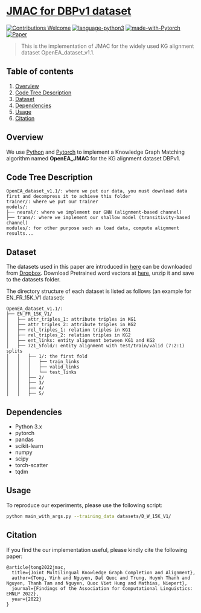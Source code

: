 # [JMAC for DBPv1 dataset](https://www.pytorch.org)
[![Contributions Welcome](https://img.shields.io/badge/Contributions-Welcome-brightgreen.svg?style=flat-square)](https://www.pytorch.org)
[![language-python3](https://img.shields.io/badge/Language-Python3-blue.svg?style=flat-square)](https://www.python.org/)
[![made-with-Pytorch](https://img.shields.io/badge/Made%20with-Pytorch-red.svg?style=flat-square)](https://www.pytorch.org/)
[![Paper](https://img.shields.io/badge/EMNLP%202022-PDF-yellow.svg?style=flat-square)](https://www.pytorch.org)

> This is the implementation of JMAC for the widely used KG alignment dataset OpenEA_dataset_v1.1.


## Table of contents
1. [Overview](#overview)
2. [Code Tree Description](#code-tree-description)
3. [Dataset](#dataset)
4. [Dependencies](#dependencies)
5. [Usage](#usage)
6. [Citation](#citation)


## Overview

We use [Python](https://www.python.org/) and [Pytorch](https://www.pytorch.org/) to implement a Knowledge Graph Matching algorithm named **OpenEA_JMAC** for the KG alignment dataset DBPv1. 


## Code Tree Description

```
OpenEA_dataset_v1.1/: where we put our data, you must download data first and decompress it to achieve this folder
trainer/: where we put our trainer
models/:
├── neural/: where we implement our GNN (alignment-based channel)
├── trans/: where we implement our shallow model (transitivity-based channel)
modules/: for other purpose such as load data, compute alignment results...
```

## Dataset

The datasets used in this paper are introduced in [here](https://github.com/nju-websoft/OpenEA) can be downloaded from [Dropbox](https://www.dropbox.com/s/nzjxbam47f9yk3d/OpenEA_dataset_v1.1.zip?dl=0). Download Pretrained word vectors at [here](https://dl.fbaipublicfiles.com/fasttext/vectors-english/wiki-news-300d-1M.vec.zip), unzip it and save to the datasets folder.

The directory structure of each dataset is listed as follows (an example for EN_FR_15K_V1 dataset):

```
OpenEA_dataset_v1.1/:
├── EN_FR_15K_V1/
│   ├── attr_triples_1: attribute triples in KG1
│   ├── attr_triples_2: attribute triples in KG2
│   ├── rel_triples_1: relation triples in KG1
│   ├── rel_triples_2: relation triples in KG2
│   ├── ent_links: entity alignment between KG1 and KG2
│   ├── 721_5fold/: entity alignment with test/train/valid (7:2:1) splits
│   │   ├── 1/: the first fold
│   │   │   ├── train_links
│   │   │   ├── valid_links
│   │   │   └── test_links
│   │   ├── 2/
│   │   ├── 3/
│   │   ├── 4/
│   │   ├── 5/
```


## Dependencies
* Python 3.x
* pytorch 
* pandas
* scikit-learn
* numpy
* scipy
* torch-scatter
* tqdm


## Usage

To reproduce our experiments, please use the following script:

```bash
python main_with_args.py --training_data datasets/D_W_15K_V1/ 
```

## Citation
If you find the our implementation useful, please kindly cite the following paper:

```
@article{tong2022jmac,
  title={Joint Multilingual Knowledge Graph Completion and Alignment},
  author={Tong, Vinh and Nguyen, Dat Quoc and Trung, Huynh Thanh and Nguyen, Thanh Tam and Nguyen, Quoc Viet Hung and Mathias, Niepert},
  journal={Findings of the Association for Computational Linguistics: EMNLP 2022},
  year={2022}
}
```
